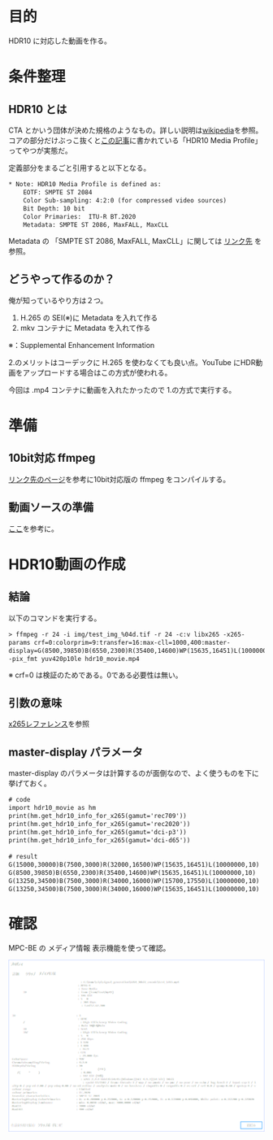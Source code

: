 # 目的
HDR10 に対応した動画を作る。

# 条件整理

## HDR10 とは

CTA とかいう団体が決めた規格のようなもの。詳しい説明は[wikipedia](https://en.wikipedia.org/wiki/High-dynamic-range_video#HDR10)を参照。コアの部分だけぶっこ抜くと[この記事](https://www.cta.tech/News/Press-Releases/2015/August/CEA-Defines-%E2%80%98HDR-Compatible%E2%80%99-Displays.aspx)に書かれている「HDR10 Media Profile」ってやつが実態だ。

定義部分をまるごと引用すると以下となる。

```
* Note: HDR10 Media Profile is defined as:
    EOTF: SMPTE ST 2084
    Color Sub-sampling: 4:2:0 (for compressed video sources)
    Bit Depth: 10 bit
    Color Primaries:  ITU-R BT.2020
    Metadata: SMPTE ST 2086, MaxFALL, MaxCLL 
```

Metadata の 「SMPTE ST 2086, MaxFALL, MaxCLL」に関しては [リンク先](https://www.linkedin.com/pulse/hdr-10-metadata-smpte-st2086-maxfall-maxcll-carlos-carmona) を参照。

## どうやって作るのか？
俺が知っているやり方は２つ。

1. H.265 の SEI(※)に Metadata を入れて作る
2. mkv コンテナに Metadata を入れて作る

※：Supplemental Enhancement Information

2.のメリットはコーデックに H.265 を使わなくても良い点。YouTube にHDR動画をアップロードする場合はこの方式が使われる。

今回は .mp4 コンテナに動画を入れたかったので 1.の方式で実行する。

# 準備

## 10bit対応 ffmpeg
[リンク先のページ](https://github.com/toru-ver4/sip/tree/develop/signal_generation/ffmpeg_tiff#annex-a-10bit-hevc-encode)を参考に10bit対応版の ffmpeg をコンパイルする。

## 動画ソースの準備
[ここ](https://github.com/toru-ver4/sip/tree/feature/OpenColorIO/signal_generation/h264_10bit_encode)を参考に。

# HDR10動画の作成

## 結論
以下のコマンドを実行する。

```
> ffmpeg -r 24 -i img/test_img_%04d.tif -r 24 -c:v libx265 -x265-params crf=0:colorprim=9:transfer=16:max-cll=1000,400:master-display=G(8500,39850)B(6550,2300)R(35400,14600)WP(15635,16451)L(10000000,10) -pix_fmt yuv420p10le hdr10_movie.mp4
```

※ crf=0 は検証のためである。0である必要性は無い。

## 引数の意味
[x265レファレンス](https://x265.readthedocs.io/en/default/cli.html#cmdoption-colorprim)を参照

## master-display パラメータ
master-display のパラメータは計算するのが面倒なので、よく使うものを下に挙げておく。

```
# code
import hdr10_movie as hm
print(hm.get_hdr10_info_for_x265(gamut='rec709'))
print(hm.get_hdr10_info_for_x265(gamut='rec2020'))
print(hm.get_hdr10_info_for_x265(gamut='dci-p3'))
print(hm.get_hdr10_info_for_x265(gamut='dci-d65'))

# result
G(15000,30000)B(7500,3000)R(32000,16500)WP(15635,16451)L(10000000,10)
G(8500,39850)B(6550,2300)R(35400,14600)WP(15635,16451)L(10000000,10)
G(13250,34500)B(7500,3000)R(34000,16000)WP(15700,17550)L(10000000,10)
G(13250,34500)B(7500,3000)R(34000,16000)WP(15635,16451)L(10000000,10)
```

# 確認
MPC-BE の メディア情報 表示機能を使って確認。

![verfy](verify.png)